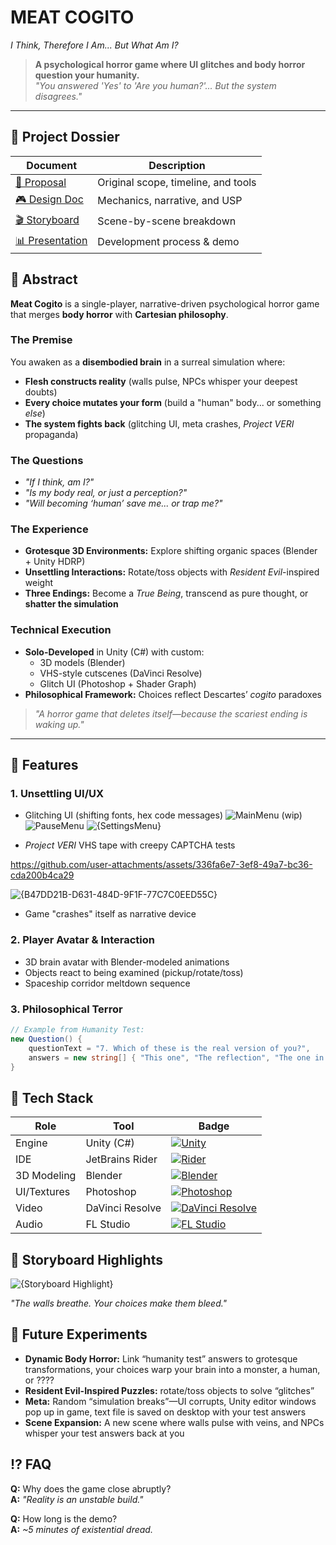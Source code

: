 # MEAT COGITO
*I Think, Therefore I Am... But What Am I?*  

> **A psychological horror game where UI glitches and body horror question your humanity.**  
> *"You answered 'Yes' to 'Are you human?'... But the system disagrees."*  

---

## 📜 **Project Dossier**  
| Document | Description |  
|----------|-------------|  
| [📄 Proposal](/Docs/Project_Proposal.pdf) | Original scope, timeline, and tools |  
| [🎮 Design Doc](/Docs/Game_Design_Document.pdf) | Mechanics, narrative, and USP |  
| [🎬 Storyboard](/Docs/Meat_Cogito_Storyboard.pdf) | Scene-by-scene breakdown |  
| [📊 Presentation](/Docs/Final_Presentation.pdf) | Development process & demo |  


## 🧠 **Abstract**  
**Meat Cogito** is a single-player, narrative-driven psychological horror game that merges **body horror** with **Cartesian philosophy**.  

### **The Premise**  
You awaken as a **disembodied brain** in a surreal simulation where:  
- **Flesh constructs reality** (walls pulse, NPCs whisper your deepest doubts)  
- **Every choice mutates your form** (build a "human" body... or something *else*)  
- **The system fights back** (glitching UI, meta crashes, *Project VERI* propaganda)  

### **The Questions**  
- *"If I think, am I?"*  
- *"Is my body real, or just a perception?"*  
- *"Will becoming ‘human’ save me... or trap me?"*  

### **The Experience**  
- **Grotesque 3D Environments:** Explore shifting organic spaces (Blender + Unity HDRP)  
- **Unsettling Interactions:** Rotate/toss objects with *Resident Evil*-inspired weight  
- **Three Endings:** Become a *True Being*, transcend as pure thought, or **shatter the simulation**  

### **Technical Execution**  
- **Solo-Developed** in Unity (C#) with custom:  
  - 3D models (Blender)  
  - VHS-style cutscenes (DaVinci Resolve)  
  - Glitch UI (Photoshop + Shader Graph)  
- **Philosophical Framework:** Choices reflect Descartes’ *cogito* paradoxes  

> *"A horror game that deletes itself—because the scariest ending is waking up."*  

---

## 🎥 **Features**  
### 1. **Unsettling UI/UX**  
- Glitching UI (shifting fonts, hex code messages)
![MainMenu (wip)](https://github.com/user-attachments/assets/23fbd7e2-6296-42d1-837f-bf47ebba6f2f)
![PauseMenu](https://github.com/user-attachments/assets/a39d1432-0332-47f0-84c2-ed98e6d4e0f1)
![{SettingsMenu}](https://github.com/user-attachments/assets/1ef8dbcc-364e-48bc-9ab4-8e4e18870c02)


- *Project VERI* VHS tape with creepy CAPTCHA tests


https://github.com/user-attachments/assets/336fa6e7-3ef8-49a7-bc36-cda200b4ca29

![{B47DD21B-D631-484D-9F1F-77C7C0EED55C}](https://github.com/user-attachments/assets/5a2399cc-7359-4ddc-b04e-1db174d25a96)


- Game "crashes" itself as narrative device  

### 2. **Player Avatar & Interaction**  
- 3D brain avatar with Blender-modeled animations  
- Objects react to being examined (pickup/rotate/toss)  
- Spaceship corridor meltdown sequence  

### 3. **Philosophical Terror**  
```csharp
// Example from Humanity Test:
new Question() {
    questionText = "7. Which of these is the real version of you?",
    answers = new string[] { "This one", "The reflection", "The one in the file", "None are left" }
}
```

## 🔧 Tech Stack

| Role            | Tool               | Badge |
|-----------------|--------------------|-------|
| Engine          | Unity (C#)         | [![Unity](https://img.shields.io/badge/Unity-2025-black?logo=unity)](https://unity.com) |
| IDE             | JetBrains Rider    | [![Rider](https://img.shields.io/badge/Rider-2024.3-white?logo=rider&logoColor=black&color=9cf)](https://jetbrains.com/rider/) |
| 3D Modeling     | Blender            | [![Blender](https://img.shields.io/badge/Blender-3.0+-orange?logo=blender)](https://blender.org) |
| UI/Textures     | Photoshop          | [![Photoshop](https://img.shields.io/badge/Photoshop-CC-blue?logo=adobe-photoshop)](https://adobe.com/photoshop) |
| Video           | DaVinci Resolve    | [![DaVinci Resolve](https://img.shields.io/badge/DaVinci_Resolve-20-black?logo=blackmagic-design)](https://blackmagicdesign.com/products/davinciresolve) |
| Audio           | FL Studio          | [![FL Studio](https://img.shields.io/badge/FL_Studio-21-purple?logo=fl-studio)](https://image-line.com) |

## 🌌 Storyboard Highlights

![{Storyboard Highlight}](https://github.com/user-attachments/assets/0c69f8b9-2286-43ee-ae29-a00313326977)


*"The walls breathe. Your choices make them bleed."*

## 🚧 Future Experiments

- **Dynamic Body Horror:** Link “humanity test” answers to grotesque transformations, your choices warp your brain into a monster, a human, or ????
- **Resident Evil-Inspired Puzzles:** rotate/toss objects to solve “glitches”
- **Meta:** Random “simulation breaks”—UI corrupts, Unity editor windows pop up in game, text file is saved on desktop with your test answers
- **Scene Expansion:** A new scene where walls pulse with veins, and NPCs whisper your test answers back at you


## ⁉️ FAQ

**Q:** Why does the game close abruptly?  
**A:** *"Reality is an unstable build."*

**Q:** How long is the demo?  
**A:** *~5 minutes of existential dread.*
